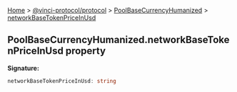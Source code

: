 [Home](./index.md) &gt; [@vinci-protocol/protocol](./protocol.md) &gt; [PoolBaseCurrencyHumanized](./protocol.poolbasecurrencyhumanized.md) &gt; [networkBaseTokenPriceInUsd](./protocol.poolbasecurrencyhumanized.networkbasetokenpriceinusd.md)

## PoolBaseCurrencyHumanized.networkBaseTokenPriceInUsd property

<b>Signature:</b>

```typescript
networkBaseTokenPriceInUsd: string
```
